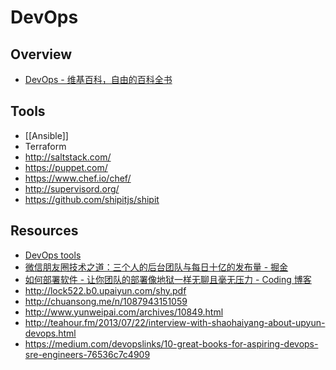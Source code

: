 # DevOps


## Overview

- [DevOps - 维基百科，自由的百科全书](https://zh.wikipedia.org/zh-hans/DevOps)


## Tools

- [[Ansible]]
- Terraform
- http://saltstack.com/
- https://puppet.com/
- https://www.chef.io/chef/
- http://supervisord.org/
- https://github.com/shipitjs/shipit


## Resources

- [DevOps tools](https://github.com/showcases/devops-tools)
- [微信朋友圈技术之道：三个人的后台团队与每日十亿的发布量 - 掘金](http://gold.xitu.io/entry/566ea1cb60b215d68bdc2ac0)
- [如何部署软件 - 让你团队的部署像地狱一样无聊且毫无压力 - Coding 博客](https://blog.coding.net/blog/deploying-software)
- http://lock522.b0.upaiyun.com/shy.pdf
- http://chuansong.me/n/1087943151059
- http://www.yunweipai.com/archives/10849.html
- http://teahour.fm/2013/07/22/interview-with-shaohaiyang-about-upyun-devops.html
- https://medium.com/devopslinks/10-great-books-for-aspiring-devops-sre-engineers-76536c7c4909
